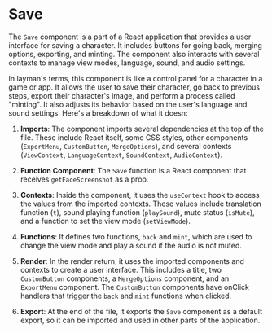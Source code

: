 # Save

The `Save` component is a part of a React application that provides a user interface for saving a character. It includes buttons for going back, merging options, exporting, and minting. The component also interacts with several contexts to manage view modes, language, sound, and audio settings.

In layman's terms, this component is like a control panel for a character in a game or app. It allows the user to save their character, go back to previous steps, export their character's image, and perform a process called "minting". It also adjusts its behavior based on the user's language and sound settings. Here's a breakdown of what it doesn:


1. **Imports**: The component imports several dependencies at the top of the file. These include React itself, some CSS styles, other components (`ExportMenu`, `CustomButton`, `MergeOptions`), and several contexts (`ViewContext`, `LanguageContext`, `SoundContext`, `AudioContext`).

2. **Function Component**: The `Save` function is a React component that receives `getFaceScreenshot` as a prop.

3. **Contexts**: Inside the component, it uses the `useContext` hook to access the values from the imported contexts. These values include translation function (`t`), sound playing function (`playSound`), mute status (`isMute`), and a function to set the view mode (`setViewMode`).

4. **Functions**: It defines two functions, `back` and `mint`, which are used to change the view mode and play a sound if the audio is not muted.

5. **Render**: In the render return, it uses the imported components and contexts to create a user interface. This includes a title, two `CustomButton` components, a `MergeOptions` component, and an `ExportMenu` component. The `CustomButton` components have onClick handlers that trigger the `back` and `mint` functions when clicked.

6. **Export**: At the end of the file, it exports the `Save` component as a default export, so it can be imported and used in other parts of the application.

